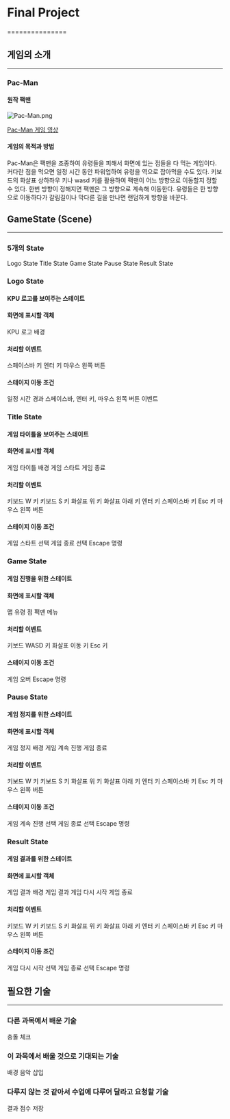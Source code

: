 # Final Project
===============
## 게임의 소개
--------------
### Pac-Man
#### 원작 팩맨

![Pac-Man.png][pic]

[pic]: https://w.namu.la/s/92ef381f88939eee13d451e2e3c8b76fb98b3238e77c483d15244dfcfe5f91cab6ba5047de6c386ed7fba9bfb6b7184460bfd88fd6286d2301f63b9aaa579437b316e74c943f18a501326eed927e1b8196dab0ad4c2aec69259d07d42ca7162d "Pac-Man Screenshot"

[Pac-Man 게임 영상](https://www.youtube.com/watch?v=X9gZrWsF4p4&feature=emb_logo "Pac-man (1980) Game play")

#### 게임의 목적과 방법
Pac-Man은 팩맨을 조종하여 유령들을 피해서 화면에 있는 점들을 다 먹는 게임이다.
커다란 점을 먹으면 일정 시간 동안 파워업하여 유령을 역으로 잡아먹을 수도 있다.
키보드의 화살표 상하좌우 키나 wasd 키를 활용하여 팩맨이 어느 방향으로 이동할지 정할 수 있다.
한번 방향이 정해지면 팩맨은 그 방향으로 계속해 이동한다.
유령들은 한 방향으로 이동하다가 갈림길이나 막다른 길을 만나면 랜덤하게 방향을 바꾼다.

## GameState (Scene)
--------------------
### 5개의 State
Logo State
Title State
Game State
Pause State
Result State
### Logo State
#### KPU 로고를 보여주는 스테이트
#### 화면에 표시할 객체
KPU 로고 배경
#### 처리할 이벤트
스페이스바 키
엔터 키
마우스 왼쪽 버튼
#### 스테이지 이동 조건
일정 시간 경과
스페이스바, 엔터 키, 마우스 왼쪽 버튼 이벤트
### Title State
#### 게임 타이틀을 보여주는 스테이트
#### 화면에 표시할 객체
게임 타이틀 배경
게임 스타트
게임 종료
#### 처리할 이벤트
키보드 W 키
키보드 S 키
화살표 위 키
화살표 아래 키
엔터 키
스페이스바 키
Esc 키
마우스 왼쪽 버튼
#### 스테이지 이동 조건
게임 스타트 선택
게임 종료 선택
Escape 명령
### Game State
#### 게임 진행을 위한 스테이트
#### 화면에 표시할 객체
맵
유령
점
팩맨
메뉴
#### 처리할 이벤트
키보드 WASD 키
화살표 이동 키
Esc 키
#### 스테이지 이동 조건
게임 오버
Escape 명령
### Pause State
#### 게임 정지를 위한 스테이트
#### 화면에 표시할 객체
게임 정지 배경
게임 계속 진행
게임 종료
#### 처리할 이벤트
키보드 W 키
키보드 S 키
화살표 위 키
화살표 아래 키
엔터 키
스페이스바 키
Esc 키
마우스 왼쪽 버튼
#### 스테이지 이동 조건
게임 계속 진행 선택
게임 종료 선택
Escape 명령
### Result State
#### 게임 결과를 위한 스테이트
#### 화면에 표시할 객체
게임 결과 배경
게임 결과
게임 다시 시작
게임 종료
#### 처리할 이벤트
키보드 W 키
키보드 S 키
화살표 위 키
화살표 아래 키
엔터 키
스페이스바 키
Esc 키
마우스 왼쪽 버튼
#### 스테이지 이동 조건
게임 다시 시작 선택
게임 종료 선택
Escape 명령

## 필요한 기술
--------------
### 다른 과목에서 배운 기술
충돌 체크
### 이 과목에서 배울 것으로 기대되는 기술
배경 음악 삽입
### 다루지 않는 것 같아서 수업에 다루어 달라고 요청할 기술
결과 점수 저장
